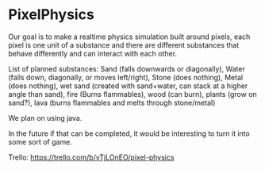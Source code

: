 # PixelPhysics

Our goal is to make a realtime physics simulation built around pixels, each pixel is one unit of a substance and there are different substances that behave differently and can interact with each other.

List of planned substances: Sand (falls downwards or diagonally), Water (falls down, diagonally, or moves left/right), Stone (does nothing), Metal (does nothing), wet sand (created with sand+water, can stack at a higher angle than sand), fire (Burns flammables), wood (can burn), plants (grow on sand?), lava (burns flammables and melts through stone/metal)

We plan on using java.

In the future if that can be completed, it would be interesting to turn it into some sort of game.

Trello: https://trello.com/b/vTjLOnEO/pixel-physics
